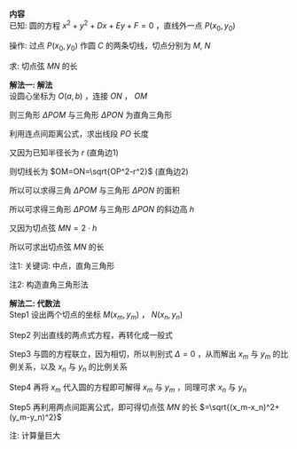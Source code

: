 **内容**  
已知: 圆的方程 $x^2+y^2+Dx+Ey+F=0$ ，直线外一点 $P(x_0,y_0)$  
  
操作: 过点 $P(x_0,y_0)$ 作圆 $C$ 的两条切线，切点分别为 $M,\ N$  
  
求: 切点弦 $MN$ 的长  
  
**解法一: 解法**  
设圆心坐标为 $O(a,b)$ ，连接 $ON$ ， $OM$  
  
则三角形 $\Delta POM$ 与三角形 $\Delta PON$ 为直角三角形  
  
利用连点间距离公式，求出线段 $PO$ 长度  
  
又因为已知半径长为 $r$ (直角边1)  
  
则切线长为 $OM=ON=\sqrt{OP^2-r^2}$ (直角边2)  
  
所以可以求得三角 $\Delta POM$ 与三角形 $\Delta PON$ 的面积  
  
所以可求得三角形 $\Delta POM$ 与三角形 $\Delta PON$ 的斜边高 $h$  
  
又因为切点弦 $MN=2\cdot h$  
  
所以可求出切点弦 $MN$ 的长  
  
注1: 关键词: 中点，直角三角形  
  
注2: 构造直角三角形法  
  
**解法二: 代数法**  
Step1 设出两个切点的坐标 $M(x_m,y_m)$ ， $N(x_n,y_n)$  
  
Step2 列出直线的两点式方程，再转化成一般式  
  
Step3 与圆的方程联立，因为相切，所以判别式 $\Delta=0$ ，从而解出 $x_m$ 与 $y_m$ 的比例关系，以及 $x_n$ 与 $y_n$ 的比例关系  
  
Step4 再将 $x_m$ 代入圆的方程即可解得 $x_m$ 与 $y_m$ ，同理可求 $x_n$ 与 $y_n$  
  
Step5 再利用两点间距离公式，即可得切点弦 $MN$ 的长 $=\sqrt{(x_m-x_n)^2+(y_m-y_n)^2}$  
  
注: 计算量巨大  
